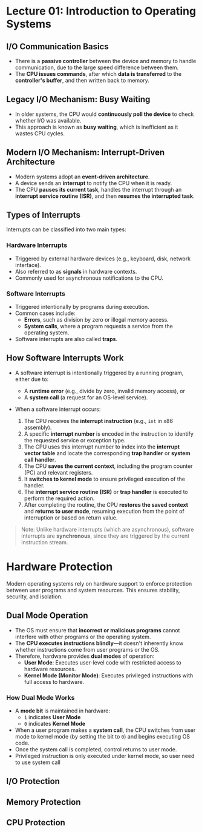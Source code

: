 # Lecture 01: Introduction to Operating Systems

## I/O Communication Basics

- There is a **passive controller** between the device and memory to handle communication, due to the large speed difference between them.
- The **CPU issues commands**, after which **data is transferred** to the **controller's buffer**, and then written back to memory.

## Legacy I/O Mechanism: Busy Waiting

- In older systems, the CPU would **continuously poll the device** to check whether I/O was available.
- This approach is known as **busy waiting**, which is inefficient as it wastes CPU cycles.

## Modern I/O Mechanism: Interrupt-Driven Architecture

- Modern systems adopt an **event-driven architecture**.
- A device sends an **interrupt** to notify the CPU when it is ready.
- The CPU **pauses its current task**, handles the interrupt through an **interrupt service routine (ISR)**, and then **resumes the interrupted task**.

## Types of Interrupts

Interrupts can be classified into two main types:

### Hardware Interrupts

- Triggered by external hardware devices (e.g., keyboard, disk, network interface).
- Also referred to as **signals** in hardware contexts.
- Commonly used for asynchronous notifications to the CPU.

### Software Interrupts

- Triggered intentionally by programs during execution.
- Common cases include:
  - **Errors**, such as division by zero or illegal memory access.
  - **System calls**, where a program requests a service from the operating system.
- Software interrupts are also called **traps**.

## How Software Interrupts Work

- A software interrupt is intentionally triggered by a running program, either due to:
  - A **runtime error** (e.g., divide by zero, invalid memory access), or
  - A **system call** (a request for an OS-level service).

- When a software interrupt occurs:
  1. The CPU receives the **interrupt instruction** (e.g., `int` in x86 assembly).
  2. A specific **interrupt number** is encoded in the instruction to identify the requested service or exception type.
  3. The CPU uses this interrupt number to index into the **interrupt vector table** and locate the corresponding **trap handler** or **system call handler**.
  4. The CPU **saves the current context**, including the program counter (PC) and relevant registers.
  5. It **switches to kernel mode** to ensure privileged execution of the handler.
  6. The **interrupt service routine (ISR)** or **trap handler** is executed to perform the required action.
  7. After completing the routine, the CPU **restores the saved context** and **returns to user mode**, resuming execution from the point of interruption or based on return value.

> Note: Unlike hardware interrupts (which are asynchronous), software interrupts are **synchronous**, since they are triggered by the current instruction stream.

# Hardware Protection

Modern operating systems rely on hardware support to enforce protection between user programs and system resources. This ensures stability, security, and isolation.

## Dual Mode Operation

- The OS must ensure that **incorrect or malicious programs** cannot interfere with other programs or the operating system.
- The **CPU executes instructions blindly**—it doesn't inherently know whether instructions come from user programs or the OS.
- Therefore, hardware provides **dual modes** of operation:
  - **User Mode**: Executes user-level code with restricted access to hardware resources.
  - **Kernel Mode (Monitor Mode)**: Executes privileged instructions with full access to hardware.

### How Dual Mode Works

- A **mode bit** is maintained in hardware:
  - `1` indicates **User Mode**
  - `0` indicates **Kernel Mode**
- When a user program makes a **system call**, the CPU switches from user mode to kernel mode (by setting the bit to `0`) and begins executing OS code.
- Once the system call is completed, control returns to user mode.
- Privileged instruction is only executed under kernel mode, so user need to use system call 

## I/O Protection

## Memory Protection

## CPU Protection
